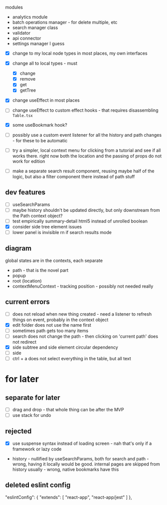 
modules
- analytics module
- batch operations manager - for delete multiple, etc
- search manager class
- validator
- api connector
- settings manager I guess

- [x] change to my local node types in most places, my own interfaces
- [x] change all to local types - must 
  - [x] change
  - [x] remove
  - [x] get
  - [x] getTree
- [x] change useEffect in most places
- [ ] change useEffect to custom effect hooks - that requires disassembling `Table.tsx`
- [x] some useBookmark hook?
- [ ] possibly use a custom event listener for all the history and path changes - for these to be automatic

- [ ] try a simpler, local context menu for clicking from a tutorial and see if all works there. right now both the location and the passing of props do not work for edition
- [ ] make a separate search result component, reusing maybe half of the logic, but also a filter component there instead of path stuff

## dev features
- [ ] useSearchParams
- [ ] maybe history shouldn't be updated directly, but only downstream from the Path context object?
- [ ] test empirically summary-detail html5 instead of unrolled boolean
- [x] consider side tree element issues
- [ ] lower panel is invisible rn if search results mode

## diagram
global states are in the contexts, each separate
- path - that is the novel part
- popup
- root (location)
- contextMenuContext - tracking position - possibly not needed really

## current errors
- [ ] does not reload when new thing created - need a listener to refresh things on event, probably in the context object
- [x] edit folder does not use the name first
- [ ] sometimes path gets too many items
- [ ] search does not change the path - then clicking on 'current path' does not redirect
- [x] side subtree and side element circular dependency
- [ ] side 
- [ ] ctrl + a does not select everything in the table, but all text

# for later
## separate for later
- [ ] drag and drop - that whole thing can be after the MVP
- [ ] use stack for undo

## rejected
- [x] use suspense syntax instead of loading screen - nah that's only if a framework or lazy code
- history - nullified by useSearchParams, both for search and path - wrong, having it locally would be good. internal pages are skipped from history usually - wrong, native bookmarks have this

## deleted eslint config
"eslintConfig": {
  "extends": [
    "react-app",
    "react-app/jest"
  ]
},
